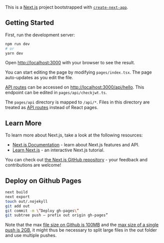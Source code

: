 This is a [Next.js](https://nextjs.org/) project bootstrapped with [`create-next-app`](https://github.com/vercel/next.js/tree/canary/packages/create-next-app).

## Getting Started

First, run the development server:

```bash
npm run dev
# or
yarn dev
```

Open [http://localhost:3000](http://localhost:3000) with your browser to see the result.

You can start editing the page by modifying `pages/index.tsx`. The page auto-updates as you edit the file.

[API routes](https://nextjs.org/docs/api-routes/introduction) can be accessed on [http://localhost:3000/api/hello](http://localhost:3000/api/hello). This endpoint can be edited in `pages/api/checkjwt.ts`.

The `pages/api` directory is mapped to `/api/*`. Files in this directory are treated as [API routes](https://nextjs.org/docs/api-routes/introduction) instead of React pages.

## Learn More

To learn more about Next.js, take a look at the following resources:

- [Next.js Documentation](https://nextjs.org/docs) - learn about Next.js features and API.
- [Learn Next.js](https://nextjs.org/learn) - an interactive Next.js tutorial.

You can check out [the Next.js GitHub repository](https://github.com/vercel/next.js/) - your feedback and contributions are welcome!

## Deploy on Github Pages

```bash
next build
next export
touch out/.nojekyll
git add out
git commit -m \”Deploy gh-pages\”
git subtree push — prefix out origin gh-pages”
```

Note that the max [file size on Github is 100MB](https://docs.github.com/en/repositories/working-with-files/managing-large-files/about-large-files-on-github) and the [max size of a single push is 2GB](https://stackoverflow.com/questions/38768454/repository-size-limits-for-github-com), it might thus be necessary to split large files in the out folder and use multiple pushes.